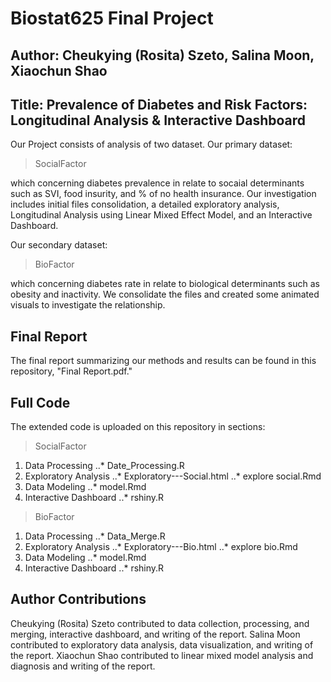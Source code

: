 # Biostat625 Final Project
## Author: Cheukying (Rosita) Szeto, Salina Moon, Xiaochun Shao
## Title: Prevalence of Diabetes and Risk Factors: Longitudinal Analysis & Interactive Dashboard

Our Project consists of analysis of two dataset. 
Our primary dataset:

> SocialFactor

which concerning diabetes prevalence in relate to socaial determinants such as SVI, food insurity, and % of no health insurance. Our investigation includes initial files consolidation, a detailed exploratory analysis, Longitudinal Analysis using Linear Mixed Effect Model, and an Interactive Dashboard. 

Our secondary dataset:

> BioFactor

which concerning diabetes rate in relate to biological determinants such as obesity and inactivity. We consolidate the files and created some animated visuals to investigate the relationship. 

## Final Report

The final report summarizing our methods and results can be found in this repository, "Final Report.pdf."

## Full Code

The extended code is uploaded on this repository in sections:

> SocialFactor

1. Data Processing
..* Date_Processing.R
2. Exploratory Analysis
..* Exploratory---Social.html
..* explore social.Rmd
3. Data Modeling
..* model.Rmd
4. Interactive Dashboard
..* rshiny.R

> BioFactor

1. Data Processing
..* Data_Merge.R
2. Exploratory Analysis
..* Exploratory---Bio.html
..* explore bio.Rmd
3. Data Modeling
..* model.Rmd
4. Interactive Dashboard
..* rshiny.R

## Author Contributions

Cheukying (Rosita) Szeto contributed to data collection, processing, and merging, interactive dashboard, and writing of the report. 
Salina Moon contributed to exploratory data analysis, data visualization, and writing of the report. 
Xiaochun Shao contributed to linear mixed model analysis and diagnosis and writing of the report. 
